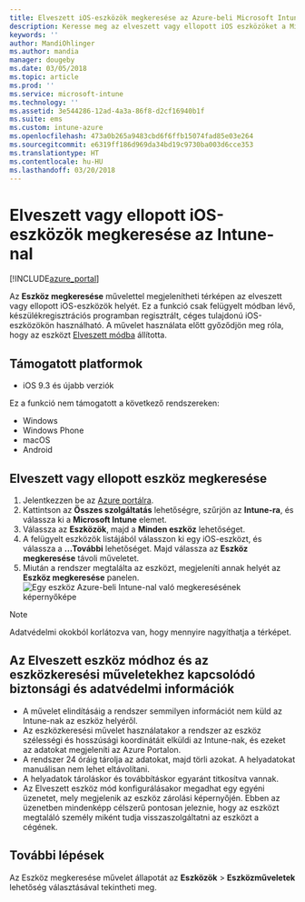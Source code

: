 ```yaml
---
title: Elveszett iOS-eszközök megkeresése az Azure-beli Microsoft Intune-ban | Microsoft Docs
description: Keresse meg az elveszett vagy ellopott iOS eszközöket a Microsoft Intune eszközkeresési funkciójával. Az eszközkeresési művelet használatakor biztonsági és adatvédelmi információkat is kaphat.
keywords: ''
author: MandiOhlinger
ms.author: mandia
manager: dougeby
ms.date: 03/05/2018
ms.topic: article
ms.prod: ''
ms.service: microsoft-intune
ms.technology: ''
ms.assetid: 3e544286-12ad-4a3a-86f8-d2cf16940b1f
ms.suite: ems
ms.custom: intune-azure
ms.openlocfilehash: 473a0b265a9483cbd6f6ffb15074fad85e03e264
ms.sourcegitcommit: e6319ff186d969da34bd19c9730ba003d6cce353
ms.translationtype: HT
ms.contentlocale: hu-HU
ms.lasthandoff: 03/20/2018
---
```

# <a name="locate-lost-or-stolen-ios-devices-with-intune"></a>Elveszett vagy ellopott iOS-eszközök megkeresése az Intune-nal

[!INCLUDE[azure_portal](./includes/azure_portal.md)]

Az **Eszköz megkeresése** művelettel megjelenítheti térképen az elveszett vagy ellopott iOS-eszközök helyét. Ez a funkció csak felügyelt módban lévő, készülékregisztrációs programban regisztrált, céges tulajdonú iOS-eszközökön használható. A művelet használata előtt győződjön meg róla, hogy az eszközt [Elveszett módba](device-lost-mode.md) állította.

## <a name="supported-platforms"></a>Támogatott platformok

- iOS 9.3 és újabb verziók

Ez a funkció nem támogatott a következő rendszereken: 
- Windows
- Windows Phone
- macOS
- Android

## <a name="locate-a-lost-or-stolen-device"></a>Elveszett vagy ellopott eszköz megkeresése

1. Jelentkezzen be az [Azure portálra](https://portal.azure.com).
2. Kattintson az **Összes szolgáltatás** lehetőségre, szűrjön az **Intune-ra**, és válassza ki a **Microsoft Intune** elemet.
3. Válassza az **Eszközök**, majd a **Minden eszköz** lehetőséget.
4. A felügyelt eszközök listájából válasszon ki egy iOS-eszközt, és válassza a **...További** lehetőséget. Majd válassza az **Eszköz megkeresése** távoli műveletet.
5. Miután a rendszer megtalálta az eszközt, megjeleníti annak helyét az **Eszköz megkeresése** panelen.
    ![Egy eszköz Azure-beli Intune-nal való megkeresésének képernyőképe](./media/locate-device.png)

>[!NOTE]
>Adatvédelmi okokból korlátozva van, hogy mennyire nagyíthatja a térképet.

## <a name="security-and-privacy-information-for-lost-mode-and-locate-device-actions"></a>Az Elveszett eszköz módhoz és az eszközkeresési műveletekhez kapcsolódó biztonsági és adatvédelmi információk
- A művelet elindításáig a rendszer semmilyen információt nem küld az Intune-nak az eszköz helyéről.
- Az eszközkeresési művelet használatakor a rendszer az eszköz szélességi és hosszúsági koordinátáit elküldi az Intune-nak, és ezeket az adatokat megjeleníti az Azure Portalon.
- A rendszer 24 óráig tárolja az adatokat, majd törli azokat. A helyadatokat manuálisan nem lehet eltávolítani.
- A helyadatok tároláskor és továbbításkor egyaránt titkosítva vannak.
- Az Elveszett eszköz mód konfigurálásakor megadhat egy egyéni üzenetet, mely megjelenik az eszköz zárolási képernyőjén. Ebben az üzenetben mindenképp célszerű pontosan jeleznie, hogy az eszközt megtaláló személy miként tudja visszaszolgáltatni az eszközt a cégének.

## <a name="next-steps"></a>További lépések

Az Eszköz megkeresése művelet állapotát az **Eszközök** > **Eszközműveletek** lehetőség választásával tekintheti meg.
